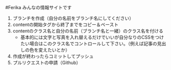#Ferika みんなの情報サイトです

1. ブランチを作成（自分の名前をブランチ名にしてください）
2. contentの開始タグから終了までをコピー＆ペースト
3. contentのクラス名と自分の名前（ブランチ名と一緒）のクラス名を付ける
   - 基本的には文字と写真を入れ替えるだけでいいが自分なりのCSSをつけたい場合はこのクラス名でコントロールして下さい。（例えば記事の見出しの色を変えたいとか）
4. 作成が終わったらコミットしてプッシュ
5. プルリクエストの申請（Github）
